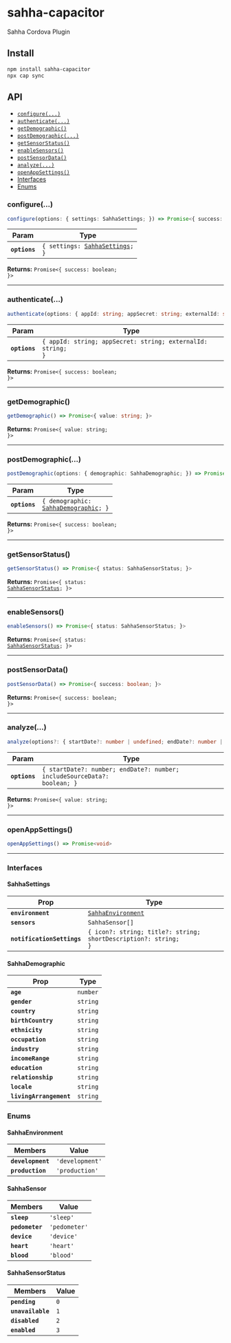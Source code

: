 # sahha-capacitor

Sahha Cordova Plugin

## Install

```bash
npm install sahha-capacitor
npx cap sync
```

## API

<docgen-index>

* [`configure(...)`](#configure)
* [`authenticate(...)`](#authenticate)
* [`getDemographic()`](#getdemographic)
* [`postDemographic(...)`](#postdemographic)
* [`getSensorStatus()`](#getsensorstatus)
* [`enableSensors()`](#enablesensors)
* [`postSensorData()`](#postsensordata)
* [`analyze(...)`](#analyze)
* [`openAppSettings()`](#openappsettings)
* [Interfaces](#interfaces)
* [Enums](#enums)

</docgen-index>

<docgen-api>
<!--Update the source file JSDoc comments and rerun docgen to update the docs below-->

### configure(...)

```typescript
configure(options: { settings: SahhaSettings; }) => Promise<{ success: boolean; }>
```

| Param         | Type                                                                   |
| ------------- | ---------------------------------------------------------------------- |
| **`options`** | <code>{ settings: <a href="#sahhasettings">SahhaSettings</a>; }</code> |

**Returns:** <code>Promise&lt;{ success: boolean; }&gt;</code>

--------------------


### authenticate(...)

```typescript
authenticate(options: { appId: string; appSecret: string; externalId: string; }) => Promise<{ success: boolean; }>
```

| Param         | Type                                                                   |
| ------------- | ---------------------------------------------------------------------- |
| **`options`** | <code>{ appId: string; appSecret: string; externalId: string; }</code> |

**Returns:** <code>Promise&lt;{ success: boolean; }&gt;</code>

--------------------


### getDemographic()

```typescript
getDemographic() => Promise<{ value: string; }>
```

**Returns:** <code>Promise&lt;{ value: string; }&gt;</code>

--------------------


### postDemographic(...)

```typescript
postDemographic(options: { demographic: SahhaDemographic; }) => Promise<{ success: boolean; }>
```

| Param         | Type                                                                            |
| ------------- | ------------------------------------------------------------------------------- |
| **`options`** | <code>{ demographic: <a href="#sahhademographic">SahhaDemographic</a>; }</code> |

**Returns:** <code>Promise&lt;{ success: boolean; }&gt;</code>

--------------------


### getSensorStatus()

```typescript
getSensorStatus() => Promise<{ status: SahhaSensorStatus; }>
```

**Returns:** <code>Promise&lt;{ status: <a href="#sahhasensorstatus">SahhaSensorStatus</a>; }&gt;</code>

--------------------


### enableSensors()

```typescript
enableSensors() => Promise<{ status: SahhaSensorStatus; }>
```

**Returns:** <code>Promise&lt;{ status: <a href="#sahhasensorstatus">SahhaSensorStatus</a>; }&gt;</code>

--------------------


### postSensorData()

```typescript
postSensorData() => Promise<{ success: boolean; }>
```

**Returns:** <code>Promise&lt;{ success: boolean; }&gt;</code>

--------------------


### analyze(...)

```typescript
analyze(options?: { startDate?: number | undefined; endDate?: number | undefined; includeSourceData?: boolean | undefined; } | undefined) => Promise<{ value: string; }>
```

| Param         | Type                                                                                |
| ------------- | ----------------------------------------------------------------------------------- |
| **`options`** | <code>{ startDate?: number; endDate?: number; includeSourceData?: boolean; }</code> |

**Returns:** <code>Promise&lt;{ value: string; }&gt;</code>

--------------------


### openAppSettings()

```typescript
openAppSettings() => Promise<void>
```

--------------------


### Interfaces


#### SahhaSettings

| Prop                       | Type                                                                       |
| -------------------------- | -------------------------------------------------------------------------- |
| **`environment`**          | <code><a href="#sahhaenvironment">SahhaEnvironment</a></code>              |
| **`sensors`**              | <code>SahhaSensor[]</code>                                                 |
| **`notificationSettings`** | <code>{ icon?: string; title?: string; shortDescription?: string; }</code> |


#### SahhaDemographic

| Prop                    | Type                |
| ----------------------- | ------------------- |
| **`age`**               | <code>number</code> |
| **`gender`**            | <code>string</code> |
| **`country`**           | <code>string</code> |
| **`birthCountry`**      | <code>string</code> |
| **`ethnicity`**         | <code>string</code> |
| **`occupation`**        | <code>string</code> |
| **`industry`**          | <code>string</code> |
| **`incomeRange`**       | <code>string</code> |
| **`education`**         | <code>string</code> |
| **`relationship`**      | <code>string</code> |
| **`locale`**            | <code>string</code> |
| **`livingArrangement`** | <code>string</code> |


### Enums


#### SahhaEnvironment

| Members           | Value                      |
| ----------------- | -------------------------- |
| **`development`** | <code>'development'</code> |
| **`production`**  | <code>'production'</code>  |


#### SahhaSensor

| Members         | Value                    |
| --------------- | ------------------------ |
| **`sleep`**     | <code>'sleep'</code>     |
| **`pedometer`** | <code>'pedometer'</code> |
| **`device`**    | <code>'device'</code>    |
| **`heart`**     | <code>'heart'</code>     |
| **`blood`**     | <code>'blood'</code>     |


#### SahhaSensorStatus

| Members           | Value          |
| ----------------- | -------------- |
| **`pending`**     | <code>0</code> |
| **`unavailable`** | <code>1</code> |
| **`disabled`**    | <code>2</code> |
| **`enabled`**     | <code>3</code> |

</docgen-api>
